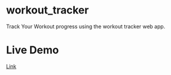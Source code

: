 # workout_tracker
Track Your Workout progress using the workout tracker web app.

# Live Demo

<a href="https://workoutprogress.netlify.app/">Link</a>

